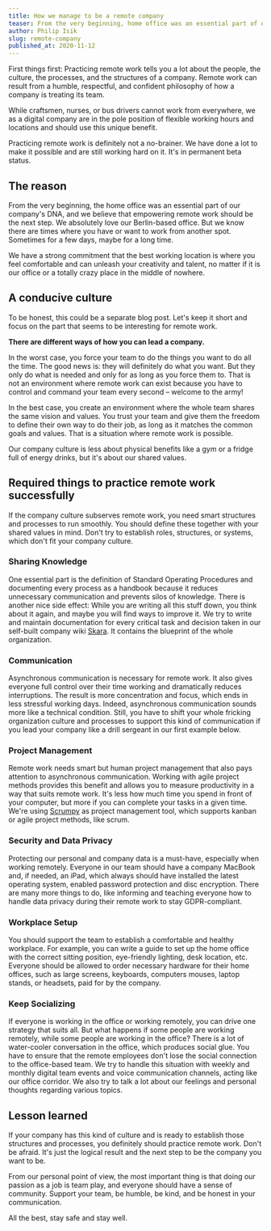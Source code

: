 ```yaml
---
title: How we manage to be a remote company
teaser: From the very beginning, home office was an essential part of our company's DNA. Empowering remote work should be the next step.
author: Philip Isik
slug: remote-company
published_at: 2020-11-12
---
```


First things first: Practicing remote work tells you a lot about the people, the culture, the processes, and the structures of a company. Remote work can result from a humble, respectful, and confident philosophy of how a company is treating its team.

While craftsmen, nurses, or bus drivers cannot work from everywhere, we as a digital company are in the pole position of flexible working hours and locations and should use this unique benefit.

Practicing remote work is definitely not a no-brainer. We have done a lot to make it possible and are still working hard on it. It's in permanent beta status.

## The reason

From the very beginning, the home office was an essential part of our company's DNA, and we believe that empowering remote work should be the next step. We absolutely love our Berlin-based office. But we know there are times where you have or want to work from another spot. Sometimes for a few days, maybe for a long time.

We have a strong commitment that the best working location is where you feel comfortable and can unleash your creativity and talent, no matter if it is our office or a totally crazy place in the middle of nowhere.

## A conducive culture

To be honest, this could be a separate blog post. Let's keep it short and focus on the part that seems to be interesting for remote work. 

**There are different ways of how you can lead a company.**

In the worst case, you force your team to do the things you want to do all the time. The good news is: they will definitely do what you want. But they only do what is needed and only for as long as you force them to. That is not an environment where remote work can exist because you have to control and command your team every second – welcome to the army!

In the best case, you create an environment where the whole team shares the same vision and values. You trust your team and give them the freedom to define their own way to do their job, as long as it matches the common goals and values. That is a situation where remote work is possible.

Our company culture is less about physical benefits like a gym or a fridge full of energy drinks, but it's about our shared values. 

## Required things to practice remote work successfully

If the company culture subserves remote work, you need smart structures and processes to run smoothly. You should define these together with your shared values in mind. Don't try to establish roles, structures, or systems, which don't fit your company culture. 

### Sharing Knowledge

One essential part is the definition of Standard Operating Procedures and documenting every process as a handbook because it reduces unnecessary communication and prevents silos of knowledge. There is another nice side effect: While you are writing all this stuff down, you think about it again, and maybe you will find ways to improve it.
We try to write and maintain documentation for every critical task and decision taken in our self-built company wiki [Skara](https://skara.io). It contains the blueprint of the whole organization.

### Communication

Asynchronous communication is necessary for remote work. It also gives everyone full control over their time working and dramatically reduces interruptions. The result is more concentration and focus, which ends in less stressful working days. Indeed, asynchronous communication sounds more like a technical condition. Still, you have to shift your whole fricking organization culture and processes to support this kind of communication if you lead your company like a drill sergeant in our first example below.

### Project Management

Remote work needs smart but human project management that also pays attention to asynchronous communication. Working with agile project methods provides this benefit and allows you to measure productivity in a way that suits remote work. It's less how much time you spend in front of your computer, but more if you can complete your tasks in a given time. We're using [Scrumpy](https://scrumpy.io) as project management tool, which supports kanban or agile project methods, like scrum. 

### Security and Data Privacy

Protecting our personal and company data is a must-have, especially when working remotely. Everyone in our team should have a company MacBook and, if needed, an iPad, which always should have installed the latest operating system, enabled password protection and disc encryption. There are many more things to do, like informing and teaching everyone how to handle data privacy during their remote work to stay GDPR-compliant.

### Workplace Setup

You should support the team to establish a comfortable and healthy workplace. For example, you can write a guide to set up the home office with the correct sitting position, eye-friendly lighting, desk location, etc. Everyone should be allowed to order necessary hardware for their home offices, such as large screens, keyboards, computers mouses, laptop stands, or headsets, paid for by the company.

### Keep Socializing

If everyone is working in the office or working remotely, you can drive one strategy that suits all. But what happens if some people are working remotely, while some people are working in the office? There is a lot of water-cooler conversation in the office, which produces social glue. You have to ensure that the remote employees don't lose the social connection to the office-based team. We try to handle this situation with weekly and monthly digital team events and voice communication channels, acting like our office corridor. We also try to talk a lot about our feelings and personal thoughts regarding various topics.

## Lesson learned

If your company has this kind of culture and is ready to establish those structures and processes, you definitely should practice remote work. Don't be afraid. It's just the logical result and the next step to be the company you want to be.

From our personal point of view, the most important thing is that doing our passion as a job is team play, and everyone should have a sense of community. Support your team, be humble, be kind, and be honest in your communication.

All the best, stay safe and stay well.